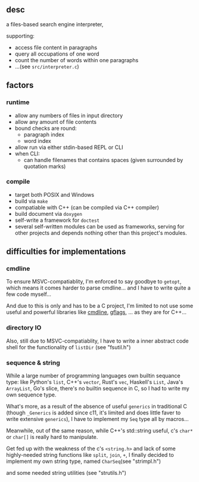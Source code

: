 ## desc
a files-based search engine interpreter,

supporting:

- access file content in paragraphs
- query all occupations of one word
- count the number of words within one paragraphs
- ...(see `src/interpreter.c`)

## factors

### runtime
- allow any numbers of files in input directory
- allow any amount of file contents
- bound checks are round:
	- paragraph index
	- word index
- allow run via either stdin-based REPL or CLI
- when CLI:
	- can handle filenames that contains spaces (given surrounded by quotation marks)

### compile
- target both POSIX and Windows
- build via `make`
- compatiable with C++ (can be compiled via C++ compiler)
- build document via `doxygen`
- self-write a framework for `doctest`
- several self-written modules can be used as frameworks, serving for other projects and depends nothing other than this project's modules.

## difficulties for implementations

### cmdline
To ensure MSVC-compatiablity, I'm enforced to say goodbye to `getopt`, which means it comes harder to parse cmdline... and I have to write quite a few code myself...

And due to this is only and has to be a C project, I'm limited to not use some useful and powerful libraries like [cmdline](https://github.com/tanakh/cmdline), [gflags](https://github.com/gflags/gflags), ... as they are for C++...


### directory IO
Also, still due to MSVC-compatiablity, I have to write a inner abstract code shell for the functionality of `listDir` (see "fsutil.h")


### sequence & string
While a large number of programming languages own builtin sequance type: like Python's `list`, C++'s `vector`, Rust's `vec`, Haskell's `List`, Java's `ArrayList`, Go's slice, there's no builtin sequence in C, so I had to write my own sequence type.

What's more, as a result of the absence of useful `generics` in traditional C (though `_Generics` is added since c11, it's limited and does little faver to write extensive `generics`), I have to implement my `Seq` type all by macros...

Meanwhile, out of the same reason, 
while C++'s std::string useful, c's `char*` or `char[]` is really hard to manipulate.

Get fed up with the weakness of the c's `<string.h>` and lack of some highly-needed string functions like `split`, `join`, `+`, I finally decided to implement my own string type, named `CharSeq`(see "strimpl.h")

 and some needed string utilities (see "strutils.h")
